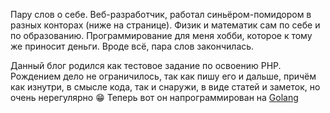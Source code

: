 Пару слов о себе. Веб-разработчик, работал синьёром-помидором в разных конторах (ниже на странице). Физик и математик
сам по себе и по образованию. Программирование для меня хобби, которое к тому же приносит деньги. Вроде всё, пара слов
закончилась.

Данный блог родился как тестовое задание по освоению PHP. Рождением дело не ограничилось, так как пишу его и дальше,
причём как изнутри, в смысле кода, так и снаружи, в виде статей и заметок, но очень нерегулярно :grin: Теперь вот он
напрограммирован на [Golang](https://github.com/morontt/reprogl)

